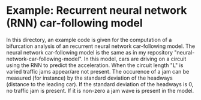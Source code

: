 # Example: Recurrent neural network (RNN) car-following model
In this directory, an example code is given for the computation of a bifurcation analysis of an recurrent neural network car-following model. The neural network car-following model is the same as in my repository "neural-network-car-following-model". In this model, cars are driving on a circuit using the RNN to predict the acceleration. When the circuit length "L" is varied traffic jams appear/are not present. The occurence of a jam can be measured (for instance) by the standard deviation of the headways (distance to the leading car). If the standard deviation of the headways is 0, no traffic jam is present. If it is non-zero a jam wave is present in the model. 
